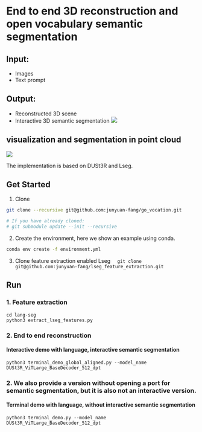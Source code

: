 # End to end 3D reconstruction and open vocabulary semantic segmentation
## Input:
* Images
* Text prompt
## Output:
* Reconstructed 3D scene
* Interactive 3D semantic segmentation
![](https://github.com/junyuan-fang/go_vocation/blob/main/reconstruct_lang.gif)
## visualization and segmentation in point cloud
![](https://github.com/junyuan-fang/go_vocation/blob/main/pc_lang.gif)



The implementation is based on DUSt3R and Lseg.

## Get Started
1. Clone 
```bash
git clone --recursive git@github.com:junyuan-fang/go_vocation.git

# If you have already cloned:
# git submodule update --init --recursive
```

2. Create the environment, here we show an example using conda.
```bash
conda env create -f environment.yml 
```

3. Clone feature extraction enabled Lseg
 ```  git clone git@github.com:junyuan-fang/lseg_feature_extraction.git```

## Run
### 1. Feature extraction 
```
cd lang-seg
python3 extract_lseg_features.py
```            
### 2. End to end reconstruction
#### Interactive demo with language,  interactive semantic segmentation
`python3 terminal_demo_global_aligned.py --model_name DUSt3R_ViTLarge_BaseDecoder_512_dpt`


### 2. We also provide a version without opening a port for semantic segmentation, but it is also not an interactive version.
#### Terminal demo with language, without interactive semantic segmentation
`python3 terminal_demo.py --model_name DUSt3R_ViTLarge_BaseDecoder_512_dpt`

